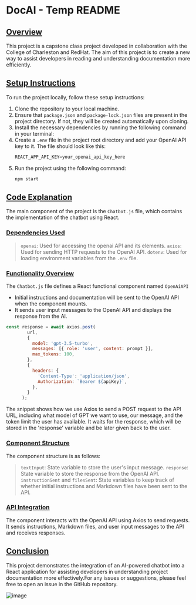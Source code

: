 # DocAI - Temp README 

## <u>Overview</u>

This project is a capstone class project developed in collaboration with the College of Charleston and RedHat. The aim of this project is to create a new way to assist developers in reading and understanding documentation more efficiently.

## <u>Setup Instructions</u>

To run the project locally, follow these setup instructions:

1. Clone the repository to your local machine.
2. Ensure that `package.json` and `package-lock.json` files are present in the project directory. If not, they will be created automatically upon cloning.
3. Install the necessary dependencies by running the following command in your terminal:
4. Create a `.env` file in the project root directory and add your OpenAI API key to it. The file should look like this:
   ```js
   REACT_APP_API_KEY=your_openai_api_key_here
   ```
5. Run the project using the following command:
   ```sh
   npm start
   ```


## <u>Code Explanation</u>

The main component of the project is the `Chatbot.js` file, which contains the implementation of the chatbot using React.

### <u>Dependencies Used</u>

> `openai`: Used for accessing the openai API and its elements.
> `axios`: Used for sending HTTP requests to the OpenAI API.
> `dotenv`: Used for loading environment variables from the `.env` file.

### <u>Functionality Overview</u>

The `Chatbot.js` file defines a React functional component named `OpenAiAPI`

- Initial instructions and documentation will be sent to the OpenAI API when the component mounts.
- It sends user input messages to the OpenAI API and displays the response from the AI.

```js
const response = await axios.post(
        url,
        {
          model: 'gpt-3.5-turbo',
          messages: [{ role: 'user', content: prompt }],
          max_tokens: 100,
        },
        {
          headers: {
            'Content-Type': 'application/json',
            Authorization: `Bearer ${apiKey}`,
          },
        }
      );
```
The snippet shows how we use Axios to send a POST request to the API URL, including what model of GPT we want to use, our message, and the token limit the user has available. It waits for the response, which will be stored in the 'response' variable and be later given back to the user.

### <u>Component Structure</u>

The component structure is as follows:

> `textInput`: State variable to store the user's input message.
> `response`: State variable to store the response from the OpenAI API.
> `instructionSent` and `filesSent`: State variables to keep track of whether initial instructions and Markdown files have been sent to the API.

### <u>API Integration</u>

The component interacts with the OpenAI API using Axios to send requests. It sends instructions, Markdown files, and user input messages to the API and receives responses.

## <u>Conclusion</u>

This project demonstrates the integration of an AI-powered chatbot into a React application for assisting developers in understanding project documentation more effectively.For any issues or suggestions, please feel free to open an issue in the GitHub repository.

![image](https://venturebeat.com/wp-content/uploads/2021/09/Red-Hat-e1684880569131.jpg?w=1200&strip=all)
